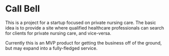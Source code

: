 # Call Bell
This is a project for a startup focused on private nursing care. The basic idea is to provide a site where qualified healthcare professionals can search for clients for private nursing care, and vice-versa.

Currently this is an MVP product for getting the business off of the ground, but may expand into a fully-fledged service. 
